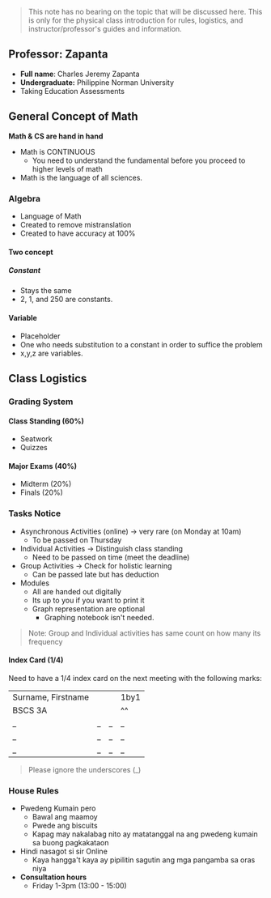 > This note has no bearing on the topic that will be discussed here. This is only for the physical class introduction for rules, logistics, and instructor/professor's guides and information.

## Professor: Zapanta
- **Full name**: Charles Jeremy Zapanta
- **Undergraduate:** Philippine Norman University
- Taking Education Assessments

## General Concept of Math
**Math & CS are hand in hand**
- Math is CONTINUOUS
	- You need to understand the fundamental before you proceed to higher levels of math
- Math is the language of all sciences.

### Algebra
- Language of Math
- Created to remove mistranslation
- Created to have accuracy at 100%

#### Two concept
##### Constant
- Stays the same
- 2, 1, and 250 are constants.

#### Variable 
- Placeholder
- One who needs substitution to a constant in order to suffice the problem
- x,y,z are variables.


## Class Logistics
### Grading System
#### Class Standing (60%)
- Seatwork
- Quizzes

#### Major Exams (40%)
- Midterm (20%)
- Finals (20%)


### Tasks Notice
- Asynchronous Activities (online) -> very rare (on Monday at 10am)
	- To be passed on Thursday
- Individual Activities -> Distinguish class standing
	- Need to be passed on time (meet the deadline)
- Group Activities -> Check for holistic learning
	- Can be passed late but has deduction
- Modules
	- All are handed out digitally
	- Its up to you if you want to print it
	- Graph representation are optional
		- Graphing notebook isn't needed.

>Note: Group and Individual activities has same count on how many its frequency


#### Index Card (1/4)
Need to have a 1/4 index card on the next meeting with the following marks:

| | | | |
|---|---|---|---|
|Surname, Firstname| | |1by1|
|BSCS 3A| | |^^|
|\_|\_ |\_ |\_ |
|\_ |\_ |\_|\_ |
|\_ |\_ |\_ |\_ |


>Please ignore the underscores (\_)

### House Rules
- Pwedeng Kumain pero
	- Bawal ang maamoy
	- Pwede ang biscuits
	- Kapag may nakalabag nito ay matatanggal na ang pwedeng kumain sa buong pagkakataon
- Hindi nasagot si sir Online
	- Kaya hangga't kaya ay pipilitin sagutin ang mga pangamba sa oras niya
- **Consultation hours**
	- Friday 1-3pm (13:00 - 15:00)



